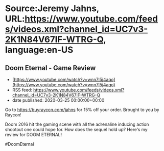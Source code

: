# Source:Jeremy Jahns, URL:https://www.youtube.com/feeds/videos.xml?channel_id=UC7v3-2K1N84V67IF-WTRG-Q, language:en-US

## Doom Eternal - Game Review
 - [https://www.youtube.com/watch?v=wnn7I5j4aqo](https://www.youtube.com/watch?v=wnn7I5j4aqo)
 - RSS feed: https://www.youtube.com/feeds/videos.xml?channel_id=UC7v3-2K1N84V67IF-WTRG-Q
 - date published: 2020-03-25 00:00:00+00:00

Go to https://buyraycon.com/jahns for 15% off your order. Brought to you by Raycon!

Doom 2016 hit the gaming scene with all the adrenaline inducing action shootout one could hope for. How does the sequel hold up? Here's my review for DOOM ETERNAL!

#DoomEternal

